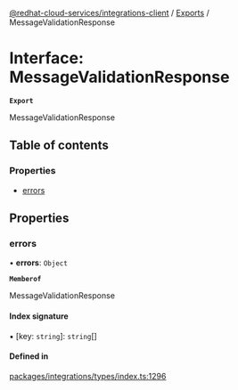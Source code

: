[@redhat-cloud-services/integrations-client](../README.md) / [Exports](../modules.md) / MessageValidationResponse

# Interface: MessageValidationResponse

**`Export`**

MessageValidationResponse

## Table of contents

### Properties

- [errors](MessageValidationResponse.md#errors)

## Properties

### errors

• **errors**: `Object`

**`Memberof`**

MessageValidationResponse

#### Index signature

▪ [key: `string`]: `string`[]

#### Defined in

[packages/integrations/types/index.ts:1296](https://github.com/RedHatInsights/javascript-clients/blob/main/packages/integrations/types/index.ts#L1296)
